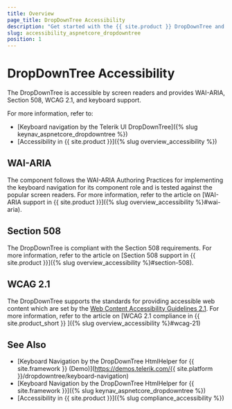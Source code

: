 ```yaml
---
title: Overview
page_title: DropDownTree Accessibility
description: "Get started with the {{ site.product }} DropDownTree and learn about its accessibility support for WAI-ARIA, Section 508, and WCAG 2.1."
slug: accessibility_aspnetcore_dropdowntree
position: 1
---
```


# DropDownTree Accessibility

The DropDownTree is accessible by screen readers and provides WAI-ARIA, Section 508, WCAG 2.1, and keyboard support.

For more information, refer to:
* [Keyboard navigation by the Telerik UI DropDownTree]({% slug keynav_aspnetcore_dropdowntree %})
* [Accessibility in {{ site.product }}]({% slug overview_accessibility %})

## WAI-ARIA

The component follows the WAI-ARIA Authoring Practices for implementing the keyboard navigation for its component role and is tested against the popular screen readers. For more information, refer to the article on [WAI-ARIA support in {{ site.product }}]({% slug overview_accessibility %}#wai-aria).

## Section 508

The DropDownTree is compliant with the Section 508 requirements. For more information, refer to the article on [Section 508 support in {{ site.product }}]({% slug overview_accessibility %}#section-508).

## WCAG 2.1

The DropDownTree supports the standards for providing accessible web content which are set by the [Web Content Accessibility Guidelines 2.1](https://www.w3.org/TR/WCAG/). For more information, refer to the article on [WCAG 2.1 compliance in {{ site.product_short }} ]({% slug overview_accessibility %}#wcag-21)

## See Also

* [Keyboard Navigation by the DropDownTree HtmlHelper for {{ site.framework }} (Demo)](https://demos.telerik.com/{{ site.platform }}/dropdowntree/keyboard-navigation)
* [Keyboard Navigation by the DropDownTree HtmlHelper for {{ site.framework }}]({% slug keynav_aspnetcore_dropdowntree %})
* [Accessibility in {{ site.product }}]({% slug compliance_accessibility %})
